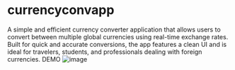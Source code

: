 
# currencyconvapp
A simple and efficient currency converter application that allows users to convert between multiple global currencies using real-time exchange rates. Built for quick and accurate conversions, the app features a clean UI and is ideal for travelers, students, and professionals dealing with foreign currencies.
DEMO
![image](https://github.com/user-attachments/assets/60b90f47-0632-4e3f-b32c-8bec9f48c8a3)


